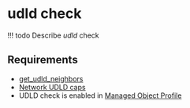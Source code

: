 # udld check

<!-- prettier-ignore -->
!!! todo
    Describe *udld* check

## Requirements

* [get_udld_neighbors](../../scripts-reference/get_udld_neighbors.md)
* [Network UDLD caps](../../caps-reference/network/udld.md)
* UDLD check is enabled in [Managed Object Profile](../../concepts/managed-object-profile/index.md)
